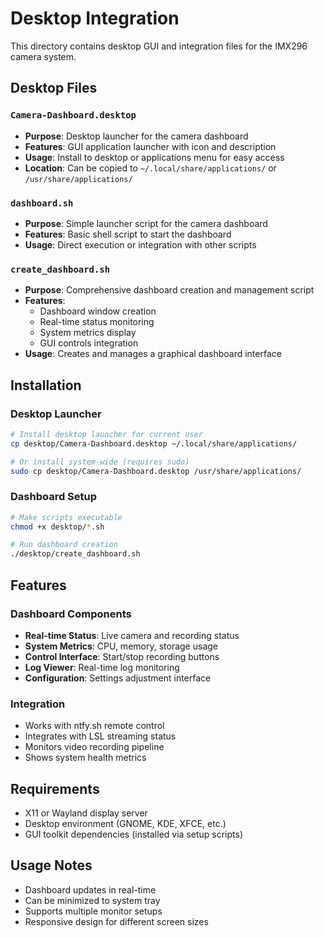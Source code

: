 # Desktop Integration

This directory contains desktop GUI and integration files for the IMX296 camera system.

## Desktop Files

### `Camera-Dashboard.desktop`
- **Purpose**: Desktop launcher for the camera dashboard
- **Features**: GUI application launcher with icon and description
- **Usage**: Install to desktop or applications menu for easy access
- **Location**: Can be copied to `~/.local/share/applications/` or `/usr/share/applications/`

### `dashboard.sh`
- **Purpose**: Simple launcher script for the camera dashboard
- **Features**: Basic shell script to start the dashboard
- **Usage**: Direct execution or integration with other scripts

### `create_dashboard.sh`
- **Purpose**: Comprehensive dashboard creation and management script
- **Features**: 
  - Dashboard window creation
  - Real-time status monitoring
  - System metrics display
  - GUI controls integration
- **Usage**: Creates and manages a graphical dashboard interface

## Installation

### Desktop Launcher
```bash
# Install desktop launcher for current user
cp desktop/Camera-Dashboard.desktop ~/.local/share/applications/

# Or install system-wide (requires sudo)
sudo cp desktop/Camera-Dashboard.desktop /usr/share/applications/
```

### Dashboard Setup
```bash
# Make scripts executable
chmod +x desktop/*.sh

# Run dashboard creation
./desktop/create_dashboard.sh
```

## Features

### Dashboard Components
- **Real-time Status**: Live camera and recording status
- **System Metrics**: CPU, memory, storage usage
- **Control Interface**: Start/stop recording buttons
- **Log Viewer**: Real-time log monitoring
- **Configuration**: Settings adjustment interface

### Integration
- Works with ntfy.sh remote control
- Integrates with LSL streaming status
- Monitors video recording pipeline
- Shows system health metrics

## Requirements
- X11 or Wayland display server
- Desktop environment (GNOME, KDE, XFCE, etc.)
- GUI toolkit dependencies (installed via setup scripts)

## Usage Notes
- Dashboard updates in real-time
- Can be minimized to system tray
- Supports multiple monitor setups
- Responsive design for different screen sizes 